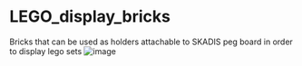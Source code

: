 # LEGO_display_bricks
Bricks that can be used as holders attachable to SKADIS peg board in order to display lego sets
![image](https://github.com/xKMx1/LEGO_display_bricks/assets/86790418/2a4ace26-a3b1-474f-a3eb-70fc45ec5a92)
